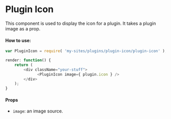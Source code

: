 Plugin Icon
===========

This component is used to display the icon for a plugin. It takes a plugin image as a prop.

#### How to use:

```js
var PluginIcon = require( 'my-sites/plugins/plugin-icon/plugin-icon' );

render: function() {
    return (
        <div className="your-stuff">
              <PluginIcon image={ plugin.icon } />
        </div>
    );
}
```

#### Props

* `image`: an image source.
